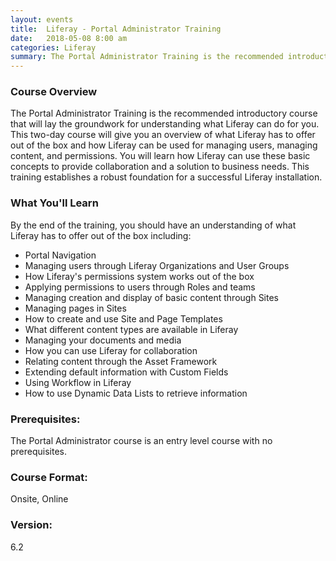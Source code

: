 ```yaml
---
layout: events
title:  Liferay - Portal Administrator Training
date:   2018-05-08 8:00 am
categories: Liferay
summary: The Portal Administrator Training is the recommended introductory course that will lay the groundwork for understanding what Liferay can do for you. This two-day course will give you an overview of what Liferay has to offer out of the box and how Liferay can be used for managing users, managing content, and permissions.
---
```


### Course Overview
The Portal Administrator Training is the recommended introductory course that will lay the groundwork for understanding what Liferay can do for you. 
This two-day course will give you an overview of what Liferay has to offer out of the box and how Liferay can be used for managing users, managing content, and permissions. 
You will learn how Liferay can use these basic concepts to provide collaboration and a solution to business needs. 
This training establishes a robust foundation for a successful Liferay installation.

### What You'll Learn
By the end of the training, you should have an understanding of what Liferay has to offer out of the box including:

* Portal Navigation
* Managing users through Liferay Organizations and User Groups
* How Liferay's permissions system works out of the box
* Applying permissions to users through Roles and teams
* Managing creation and display of basic content through Sites
* Managing pages in Sites
* How to create and use Site and Page Templates
* What different content types are available in Liferay
* Managing your documents and media
* How you can use Liferay for collaboration
* Relating content through the Asset Framework
* Extending default information with Custom Fields
* Using Workflow in Liferay
* How to use Dynamic Data Lists to retrieve information

### Prerequisites: 
The Portal Administrator course is an entry level course with no prerequisites.

### Course Format: 
Onsite, Online

### Version: 
6.2
